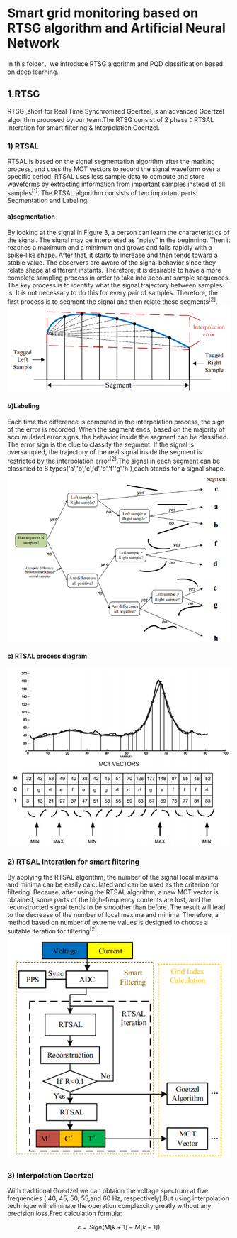 # Smart grid monitoring based on RTSG algorithm and Artificial Neural Network
 In this folder，we introduce RTSG algorithm and PQD classification based on deep learning.
## 1.RTSG
RTSG ,short for Real Time Synchronized Goertzel,is an advanced Goertzel algorithm proposed by our team.The RTSG consist of 2 phase：RTSAL interation for smart filtering & Interpolation Goertzel.
### 1) RTSAL
RTSAL is based on the signal segmentation algorithm after the marking process, and uses the MCT vectors to record the signal waveform over a specific period. RTSAL uses less sample data to compute and store waveforms by extracting information from important samples instead of all samples<sup>[1]</sup>. The RTSAL algorithm consists of two important parts: Segmentation and Labeling.
#### a)segmentation
By looking at the signal in Figure 3, a person can learn the characteristics of the signal. The signal may be interpreted as “noisy” in the beginning. Then it reaches a maximum and a minimum and grows and falls rapidly with a spike-like shape. After that, it starts to increase and then tends toward a stable value. The observers are aware of the signal behavior since they relate shape at different instants. Therefore, it is desirable to have a more complete sampling process in order to take into account sample sequences. The key process is to identify what the signal trajectory between samples is. It is not necessary to do this for every pair of samples. Therefore, the first process is to segment the signal and then relate these segments<sup>[2]</sup>.  
![Segmentation](https://github.com/Jason-Cooperate/Harmonic-Monitoring-and-Suppression-system-for-Distributed-Smart-Grid-in-Public-Buildings/blob/master/Picture/Seg.png)    
#### b)Labeling
Each time the difference is computed in the interpolation process, the sign of the error is recorded. When the segment ends, based on the majority of accumulated error signs, the behavior inside the segment can be classified. The error sign is the clue to classify the segment. If the signal is oversampled, the trajectory of the real signal inside the segment is restricted by the interpolation error<sup>[2]</sup>.The signal in each segment can be classified to 8 types('a','b','c','d','e','f''g','h'),each stands for a signal shape.
![Label](https://github.com/Jason-Cooperate/Harmonic-Monitoring-and-Suppression-system-for-Distributed-Smart-Grid-in-Public-Buildings/blob/master/Picture/Label.png)
#### c) RTSAL process diagram
![RTSAL](https://github.com/Jason-Cooperate/Harmonic-Monitoring-and-Suppression-system-for-Distributed-Smart-Grid-in-Public-Buildings/blob/master/Picture/RTSAL.png)

### 2) RTSAL Interation for smart filtering
By applying the RTSAL algorithm, the number of the signal local maxima and minima can be easily calculated and can be used as the criterion for filtering. Because, after using the RTSAL algorithm, a new MCT vector is obtained, some parts of the high-frequency contents are lost, and the reconstructed signal tends to be smoother than before. The result will lead to the decrease of the number of local maxima and minima. Therefore, a method based on number of extreme values is designed to choose a suitable iteration for filtering<sup>[2]</sup>.
![SmartFilter](https://github.com/Jason-Cooperate/Harmonic-Monitoring-and-Suppression-system-for-Distributed-Smart-Grid-in-Public-Buildings/blob/master/Picture/SF.png)
### 3) Interpolation Goertzel
 With traditional Goertzel,we can obtaion the voltage spectrum  at five frequencies ( 40, 45, 50, 55,and 60 Hz, respectively).But using interpolation technique will eliminate the operation complexcity greatly without any precision loss.Freq calculation formula:

 $$ε=Sign(M[k+1]-M[k-1])$$
